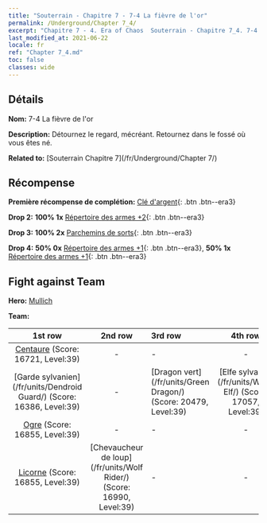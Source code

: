 ```yaml
---
title: "Souterrain - Chapitre 7 - 7-4 La fièvre de l'or"
permalink: /Underground/Chapter 7_4/
excerpt: "Chapitre 7 - 4. Era of Chaos  Souterrain - Chapitre 7_4. 7-4 La fièvre de l'or"
last_modified_at: 2021-06-22
locale: fr
ref: "Chapter 7_4.md"
toc: false
classes: wide
---
```


## Détails

 **Nom:** 7-4 La fièvre de l'or

 **Description:** Détournez le regard, mécréant. Retournez dans le fossé où vous êtes né.

 **Related to:** [Souterrain Chapitre 7](/fr/Underground/Chapter 7/)

## Récompense

 **Première récompense de complétion:** [Clé d'argent](/ItemsFR/con_693/){: .btn .btn--era3}

 **Drop 2:** **100% 1x** [Répertoire des armes +2](/ItemsFR/mat_32/){: .btn .btn--era3}

 **Drop 3:** **100% 2x** [Parchemins de sorts](/ItemsFR/con_694/){: .btn .btn--era3}

 **Drop 4:** **50% 0x** [Répertoire des armes +1](/ItemsFR/mat_25/){: .btn .btn--era3}, **50% 1x** [Répertoire des armes +1](/ItemsFR/mat_25/){: .btn .btn--era3}


## Fight against Team
 **Hero:** [Mullich](/fr/heroes/Mullich/)

 **Team:**


  | 1st row | 2nd row | 3rd row | 4th row |
  |:----:|:----:|:----|:----:|
  | [Centaure](/fr/units/Centaur/) (Score: 16721, Level:39)  | - | - | - |
  | [Garde sylvanien](/fr/units/Dendroid Guard/) (Score: 16386, Level:39)  | - | [Dragon vert](/fr/units/Green Dragon/) (Score: 20479, Level:39)  | [Elfe sylvaine](/fr/units/Wood Elf/) (Score: 17057, Level:39)  |
  | [Ogre](/fr/units/Ogre/) (Score: 16855, Level:39)  | - | - | - |
  | [Licorne](/fr/units/Unicorn/) (Score: 16855, Level:39)  | [Chevaucheur de loup](/fr/units/Wolf Rider/) (Score: 16990, Level:39)  | - | - |


